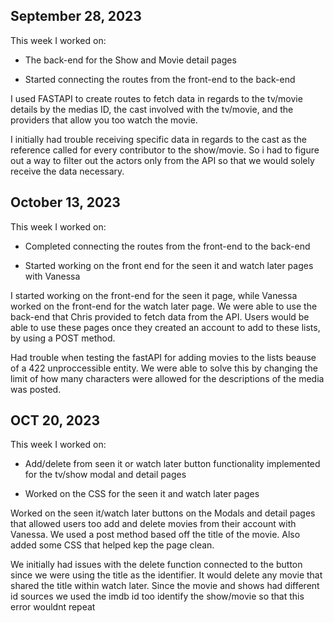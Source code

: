 ## September 28, 2023

This week I worked on:

- The back-end for the Show and Movie detail pages

- Started connecting the routes from the front-end to the back-end

I used FASTAPI to create routes to fetch data in regards to the tv/movie details by the medias ID, the cast involved with the tv/movie, and the providers that allow you too watch the movie.

I initially had trouble receiving specific data in regards to the cast as the reference called for every contributor to the show/movie. So i had to figure out a way to filter out the actors only from the API so that we would solely receive the data necessary.

## October 13, 2023

This week I worked on:

- Completed connecting the routes from the front-end to the back-end

- Started working on the front end for the seen it and watch later pages with Vanessa

I started working on the front-end for the seen it page, while Vanessa worked on the front-end for the watch later page. We were able to use the back-end that Chris provided to fetch data from the API. Users would be able to use these pages once they created an account to add to these lists, by using a POST method.

Had trouble when testing the fastAPI for adding movies to the lists beause of a 422 unproccessible entity. We were able to solve this by changing the limit of how many characters were allowed for the descriptions of the media was posted.

## OCT 20, 2023

This week I worked on:

- Add/delete from seen it or watch later button functionality implemented for the tv/show modal and detail pages

- Worked on the CSS for the seen it and watch later pages

Worked on the seen it/watch later buttons on the Modals and detail pages that allowed users too add and delete movies from their account with Vanessa. We used a post method based off the title of the movie. Also added some CSS that helped kep the page clean.

We initially had issues with the delete function connected to the button since we were using the title as the identifier. It would delete any movie that shared the title within watch later. Since the movie and shows had different id sources we used the imdb id too identify the show/movie so that this error wouldnt repeat
